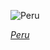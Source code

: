 
![Peru](https://www.gstatic.com/prettyearth/assets/full/1097.jpg)

*[Peru](https://www.google.com/maps/@-17.565184,-71.191715,16z/data=!3m1!1e3)*
